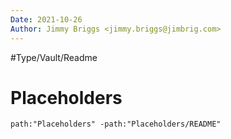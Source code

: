 ```yaml
---
Date: 2021-10-26
Author: Jimmy Briggs <jimmy.briggs@jimbrig.com>
---
```


#Type/Vault/Readme

# Placeholders

```query
path:"Placeholders" -path:"Placeholders/README"
```